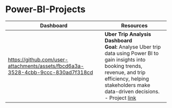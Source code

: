 # Power-BI-Projects
<table>
   <thead>
      <th>Dashboard</th>
      <th>Resources</th>
   </thead>
   <tr>
<td width=60%>

https://github.com/user-attachments/assets/fbcd6a3a-3528-4cbb-9ccc-830ad7f318cd

</td>
     <td>
        <b>Uber Trip Analysis Dashboard</b><br>
        <b>Goal:</b> Analyse Uber trip data using Power BI to gain insights into booking trends, revenue, and trip efficiency, helping stakeholders make data-driven decisions.<br>
        - Project <a href="https://github.com/Sanjeev4318/Power-BI-Projects/tree/0047dd462069359b383d8aea30c14b06658c298d/Uber%20Trip%20Analysis"> link</a><br>
    </td>
   </tr>
</table>
